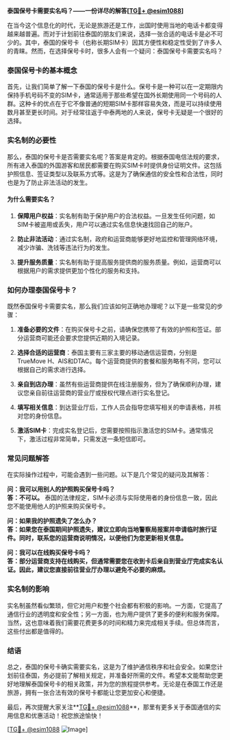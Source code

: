 **泰国保号卡需要实名吗？——一份详尽的解答[[TG💪+ @esim1088](https://t.me/s/esim1088)]**

在当今这个信息化的时代，无论是旅游还是工作，出国时使用当地的电话卡都变得越来越普遍。而对于计划前往泰国的朋友们来说，选择一张合适的电话卡是必不可少的。其中，泰国的保号卡（也称长期SIM卡）因其方便性和稳定性受到了许多人的青睐。然而，在选择保号卡时，很多人会有一个疑问：泰国保号卡需要实名吗？

### 泰国保号卡的基本概念

首先，让我们简单了解一下泰国的保号卡是什么。保号卡是一种可以在一定期限内保持手机号码不变的SIM卡，通常适用于那些希望在国外长期使用同一个号码的人群。这种卡的优点在于它不像普通的短期SIM卡那样容易失效，而是可以持续使用数月甚至更长时间。对于经常往返于中泰两地的人来说，保号卡无疑是一个很好的选择。

### 实名制的必要性

那么，泰国的保号卡是否需要实名呢？答案是肯定的。根据泰国电信法规的要求，所有进入泰国的外国游客和居民都需要在购买SIM卡时提供身份证明文件。这包括护照信息、签证类型以及联系方式等。这是为了确保通信的安全性和合法性，同时也是为了防止非法活动的发生。

#### 为什么需要实名？

1. **保障用户权益**：实名制有助于保护用户的合法权益。一旦发生任何问题，如SIM卡被盗用或丢失，用户可以通过实名信息快速找回自己的账户。
   
2. **防止非法活动**：通过实名制，政府和运营商能够更好地监控和管理网络环境，减少诈骗、洗钱等违法行为的发生。

3. **提升服务质量**：实名制有助于提高服务提供商的服务质量。例如，运营商可以根据用户的需求提供更加个性化的服务和支持。

### 如何办理泰国保号卡？

既然泰国保号卡需要实名，那么我们应该如何正确地办理呢？以下是一些常见的步骤：

1. **准备必要的文件**：在购买保号卡之前，请确保您携带了有效的护照和签证。部分运营商可能还会要求您提供近期的入境记录。

2. **选择合适的运营商**：泰国主要有三家主要的移动通信运营商，分别是TrueMove H、AIS和DTAC。每个运营商提供的套餐和服务略有不同，您可以根据自己的需求进行选择。

3. **亲自到店办理**：虽然有些运营商提供在线注册服务，但为了确保顺利办理，建议您亲自前往运营商的营业厅或授权代理点进行实名登记。

4. **填写相关信息**：到达营业厅后，工作人员会指导您填写相关的申请表格，并核对您的身份信息。

5. **激活SIM卡**：完成实名登记后，您需要按照指示激活您的SIM卡。通常情况下，激活过程非常简单，只需发送一条短信即可。

### 常见问题解答

在实际操作过程中，可能会遇到一些问题。以下是几个常见的疑问及其解答：

**问：我可以用别人的护照购买保号卡吗？**  
**答：不可以。** 泰国的法律规定，SIM卡必须与实际使用者的身份信息一致，因此您不能使用他人的护照来购买保号卡。

**问：如果我的护照遗失了怎么办？**  
**答：如果您在泰国期间护照遗失，建议立即向当地警察局报案并申请临时旅行证件。同时，联系您的运营商说明情况，以便他们为您更新相关信息。**

**问：我可以在线购买保号卡吗？**  
**答：部分运营商支持在线购买，但通常需要您在收到卡后亲自到营业厅完成实名认证。因此，建议您直接前往营业厅办理以避免不必要的麻烦。**

### 实名制的影响

实名制虽然看似繁琐，但它对用户和整个社会都有积极的影响。一方面，它提高了通信行业的透明度和安全性；另一方面，也为用户提供了更多的便利和服务保障。当然，这也意味着我们需要花费更多的时间和精力来完成相关手续。但总体而言，这些付出都是值得的。

### 结语

总之，泰国的保号卡确实需要实名，这是为了维护通信秩序和社会安全。如果您计划前往泰国，务必提前了解相关规定，并准备好所需的文件。希望本文能帮助您更好地理解泰国保号卡的相关政策，并为您的旅程提供参考。无论是在泰国工作还是旅游，拥有一张合法有效的保号卡都能让您更加安心和便捷。

最后，再次提醒大家关注**[TG💪+ @esim1088](https://t.me/s/esim1088)**，那里有更多关于泰国通信的实用信息和优惠活动！祝您旅途愉快！

[[TG💪+ @esim1088](https://t.me/s/esim1088) ![Image](https://i.postimg.cc/4NQfJmqS/Snipaste-2025-05-13-00-14-12.png)]